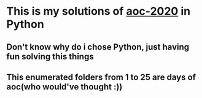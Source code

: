 # This is my solutions of [aoc-2020](https://adventofcode.com/2020/) in Python



## Don't know why do i chose Python, just having fun solving this things
## This enumerated folders from 1 to 25 are days of aoc(who would've thought :))

